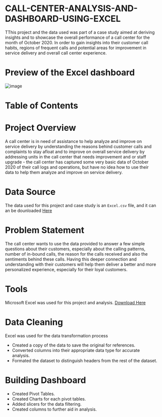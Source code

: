 # CALL-CENTER-ANALYSIS-AND-DASHBOARD-USING-EXCEL

TThis project and the data used was part of a case study aimed at deriving insights and to showcase the overall performance of a call center for the month of October 2020. In order to gain insights into their customer call habits, regions of frequent calls and potential areas for improvement in service delivery and overall call center experience.

# Preview of the Excel dashboard

![image](https://github.com/Nwarache/CALL-CENTER-ANALYSIS-AND-DASHBOARD-USING-EXCEL/assets/161589821/891887b1-a760-4417-940f-7e5ae449a0b3)


# Table of Contents


# Project Overview

A call center is in need of assistance to help analyze and improve on service delivery by understanding the reasons behind customer calls and complaints to stay afloat and to improve on overall service delivery by addressing units in the call center that needs improvement and or staff upgrade - the call center has captured some very basic data of October 2020 of their call logs and operations, but have no idea how to use their data to help them analyze and improve on service delivery. 

# Data Source

The data used for this project and case study is an `Excel.csv` file, and it can an be dounloaded [Here](https://www.kaggle.com)

# Problem Statement

The call center wants to use the data provided to answer a few simple questions about their customers, especially about the calling patterns, number of in-bound calls, the reason for the calls received and also the sentiments behind these calls. Having this deeper connection and understanding with their customers will help them deliver a better and more personalized experience, especially for their loyal customers.

# Tools

Microsoft Excel was used for this project and analysis. [Download Here](https://www.microsoft.com/en-us/microsoft-365/excel)

# Data Cleaning 

Excel was used for the data transformation process 

- Created a copy of the data to save the original for references.
- Converted columns into their appropriate data type for accurate analysis.
- Formated the dataset to distinguish headers from the rest of the dataset.

# Building Dashboard 

- Created Pivot Tables.
- Created Charts for each pivot tables.
- Added slicers for the data filtering.
- Created columns to further aid in analysis.

